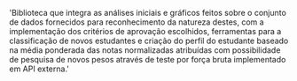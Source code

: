 'Biblioteca que integra as análises iniciais e gráficos feitos sobre o conjunto de dados fornecidos para reconhecimento da natureza destes, com a implementação dos critérios de aprovação escolhidos, ferramentas para a classificação de novos estudantes e criação do perfil do estudante baseado na média ponderada das notas normalizadas atribuídas com possibilidade de pesquisa de novos pesos através de teste por força bruta implementado em API externa.'